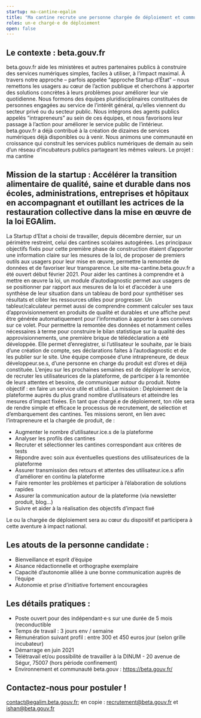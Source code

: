 ```yaml
---
startup: ma-cantine-egalim
title: "Ma cantine recrute une personne chargée de déploiement et communication"
roles: un·e chargé·e de déploiement
open: false
---
```


## Le contexte : beta.gouv.fr

beta.gouv.fr aide les ministères et autres partenaires publics à construire des services numériques simples, faciles à utiliser, à l’impact maximal. À travers notre approche – parfois appelée “approche Startup d’État” – nous remettons les usagers au cœur de l’action publique et cherchons à apporter des solutions concrètes à leurs problèmes pour améliorer leur vie quotidienne.
Nous formons des équipes pluridisciplinaires constituées de personnes engagées au service de l’intérêt général, qu’elles viennent du secteur privé ou du secteur public. Nous intégrons des agents publics appelés “intrapreneurs” au sein de ces équipes, et nous favorisons leur passage à l’action pour améliorer le service public de l’intérieur.
beta.gouv.fr a déjà contribué à la création de dizaines de services numériques déjà disponibles ou à venir. Nous animons une communauté en croissance qui construit les services publics numériques de demain au sein d’un réseau d’incubateurs publics partageant les mêmes valeurs.
Le projet : ma cantine
 
## Mission de la startup : Accélérer la transition alimentaire de qualité, saine et durable dans nos écoles, administrations, entreprises et hôpitaux en accompagnant et outillant les actrices de la restauration collective dans la mise en œuvre de la loi EGAlim.

La Startup d’Etat a choisi de travailler, depuis décembre dernier, sur un périmètre restreint, celui des cantines scolaires autogérées. Les principaux objectifs fixés pour cette première phase de construction étaient d’apporter une information claire sur les mesures de la loi, de proposer de premiers outils aux usagers pour leur mise en œuvre, permettre la remontée de données et de favoriser leur transparence.
Le site ma-cantine.beta.gouv.fr a été ouvert début février 2021.
Pour aider les cantines à comprendre et à mettre en œuvre la loi, un module d’autodiagnostic permet aux usagers de se positionner par rapport aux mesures de la loi et d’accéder à une synthèse de leur situation dans un tableau de bord pour synthétiser ses résultats et cibler les ressources utiles pour progresser. Un tableur/calculateur permet aussi de comprendre comment calculer ses taux d’approvisionnement en produits de qualité et durables et une affiche peut être générée automatiquement pour l’information à apporter à ses convives sur ce volet.
Pour permettre la remontée des données et notamment celles nécessaires à terme pour construire le bilan statistique sur la qualité des approvisionnements, une première brique de télédéclaration a été développée. Elle permet d’enregistrer, si l’utilisateur le souhaite, par le biais d’une création de compte, ses déclarations faites à l’autodiagnostic et de les publier sur le site.
Une équipe composée d’une intrapreneure, de deux développeur.se.s, d’une personne en charge du produit est d’ores et déjà constituée. L’enjeu sur les prochaines semaines est de déployer le service, de recruter les utilisateurices de la plateforme, de participer à la remontée de leurs attentes et besoins, de communiquer autour du produit. Notre objectif : en faire un service utile et utilisé.
La mission : Déploiement de la plateforme auprès du plus grand nombre d’utilisateurs et atteindre les mesures d’impact fixées.
En tant que chargé.e de déploiement, ton rôle sera de rendre simple et efficace le processus de recrutement, de sélection et d’embarquement des cantines. Tes missions seront, en lien avec l’intrapreneure et la chargée de produit, de :
 
* Augmenter le nombre d’utilisateur.ice.s de la plateforme
* Analyser les profils des cantines
* Recruter et sélectionner les cantines correspondant aux critères de tests
* Répondre avec soin aux éventuelles questions des utilisateurices de la plateforme
* Assurer transmission des retours et attentes des utilisateur.ice.s afin d'améliorer en continu la plateforme
* Faire remonter les problèmes et participer à l’élaboration de solutions rapides
* Assurer la communication autour de la plateforme (via newsletter produit, blog…)
* Suivre et aider à la réalisation des objectifs d’impact fixé
 
Le ou la chargée de déploiement sera au cœur du dispositif et participera à cette aventure à impact national.

## Les atouts de la personne candidate :
 
* Bienveillance et esprit d’équipe
* Aisance rédactionnelle et orthographe exemplaire
* Capacité d’autonomie alliée à une bonne communication auprès de l’équipe
* Autonomie et prise d’initiative fortement encouragées 

## Les détails pratiques :
 
* Poste ouvert pour des indépendant·e·s sur une durée de 5 mois (reconductible
* Temps de travail : 3 jours env / semaine
* Rémunération suivant profil : entre 300 et 450 euros jour (selon grille incubateur)
* Démarrage en juin 2021
* Télétravail et/ou possibilité de travailler à la DINUM - 20 avenue de Ségur, 75007 (hors période confinement)
* Environnement et communauté beta.gouv : https://beta.gouv.fr/

## Contactez-nous pour postuler !

contact@egalim.beta.gouv.fr; en copie : recrutement@beta.gouv.fr et ishan@beta.gouv.fr
